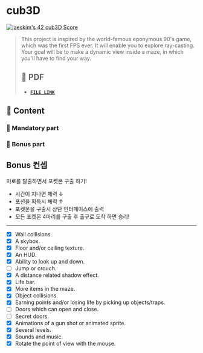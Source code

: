 # cub3D

[![jaeskim's 42 cub3D Score](https://badge42.herokuapp.com/api/project/jaeskim/cub3d)](https://github.com/JaeSeoKim/badge42)

> This project is inspired by the world-famous eponymous 90's game, which was the first FPS ever. It will enable you to explore ray-casting. Your goal will be to make a dynamic view inside a maze, in which you'll have to find your way.
>
> ## 📝 PDF
>
> - [**`FILE LINK`**](https://github.com/JaeSeoKim/42cursus/blob/master/pdf/en.subject-cub3D.pdf)

## 🚀 Content

 <!--
 TODO: ReadMe.md 작성 하기!
 -->

### 🚩 Mandatory part

### 🚩 Bonus part

## Bonus 컨셉

미로를 탈출하면서 포켓몬 구출 하기!

- 시간이 지나면 체력 ↓
- 포션을 획득시 체력 ↑
- 포켓몬을 구출시 상단 인터페이스에 출력
- 모든 포켓몬 4마리를 구출 후 출구로 도착 하면 승리!

---

- [x] Wall collisions.
- [x] A skybox.
- [x] Floor and/or ceiling texture.
- [x] An HUD.
- [x] Ability to look up and down.
- [ ] Jump or crouch.
- [x] A distance related shadow effect.
- [x] Life bar.
- [x] More items in the maze.
- [x] Object collisions.
- [x] Earning points and/or losing life by picking up objects/traps.
- [ ] Doors which can open and close.
- [ ] Secret doors.
- [x] Animations of a gun shot or animated sprite.
- [x] Several levels.
- [x] Sounds and music.
- [x] Rotate the point of view with the mouse.
